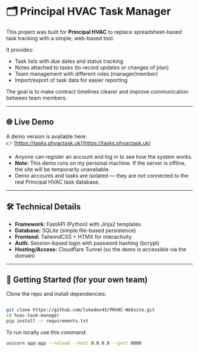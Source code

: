 # 🗂️ Principal HVAC Task Manager

This project was built for **Principal HVAC** to replace spreadsheet-based task tracking with a simple, web-based tool.  

It provides:
- Task lists with due dates and status tracking  
- Notes attached to tasks (to record updates or changes of plan)  
- Team management with different roles (manager/member)  
- Import/export of task data for easier reporting  

The goal is to make contract timelines clearer and improve communication between team members.

---

## 🌐 Live Demo

A demo version is available here:  
👉 [https://tasks.phvactask.uk](https://tasks.phvactask.uk)

- Anyone can register an account and log in to see how the system works.  
- **Note:** This demo runs on my personal machine. If the server is offline, the site will be temporarily unavailable.  
- Demo accounts and tasks are isolated — they are *not* connected to the real Principal HVAC task database.  

---

## 🛠️ Technical Details
- **Framework:** FastAPI (Python) with Jinja2 templates  
- **Database:** SQLite (simple file-based persistence)  
- **Frontend:** TailwindCSS + HTMX for interactivity  
- **Auth:** Session-based login with password hashing (bcrypt)  
- **Hosting/Access:** Cloudflare Tunnel (so the demo is accessible via the domain)  

---

## 🚀 Getting Started (for your own team)

Clone the repo and install dependencies:
```bash

git clone https://github.com/lukedev45/PHVAC-Website.git
cd hvac-task-manager
pip install -r requirements.txt

```

To run locally use this command:

```bash
uvicorn app:app --reload --host 0.0.0.0 --port 8000
```
